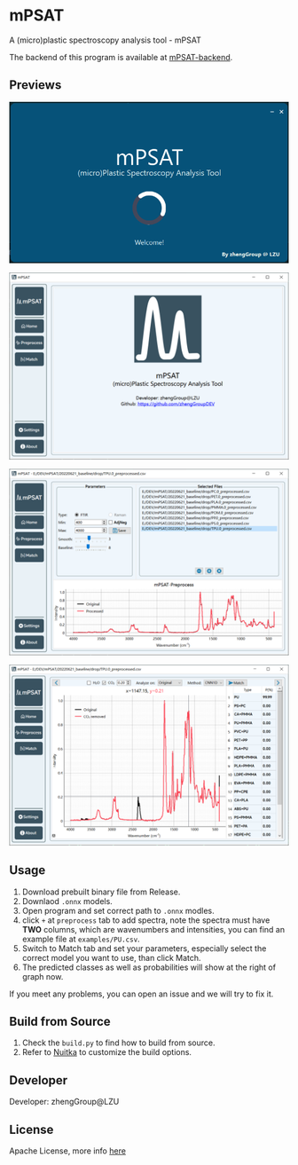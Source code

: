 # mPSAT

A (micro)plastic spectroscopy analysis tool - mPSAT

The backend of this program is available at [mPSAT-backend](https://github.com/zhengGroupDEV/mPSAT-backend).

## Previews

![splash screen](images/splash.png)

![Home](images/home.png)

![Preprocess](images/preprocess.png)

![Match](images/match.png)

## Usage

1. Download prebuilt binary file from Release.
2. Downlaod `.onnx` models.
3. Open program and set correct path to `.onnx` modles.
4. click `+` at `preprocess` tab to add spectra, note the spectra must have **TWO** columns, which are wavenumbers and intensities, you can find an example file at `examples/PU.csv`.
5. Switch to Match tab and set your parameters, especially select the correct model you want to use, than click Match.
6. The predicted classes as well as probabilities will show at the right of graph now.

If you meet any problems, you can open an issue and we will try to fix it.

## Build from Source

1. Check the `build.py` to find how to build from source.
2. Refer to [Nuitka](https://github.com/Nuitka/Nuitka) to customize the build options.

## Developer

Developer: zhengGroup@LZU

## License

Apache License, more info [here](README.md)
